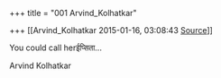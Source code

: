 +++
title = "001 Arvind_Kolhatkar"

+++
[[Arvind_Kolhatkar	2015-01-16, 03:08:43 [Source](https://groups.google.com/g/samskrita/c/jL90Y9pq3DU)]]



You could call herईप्सिता...

  

Arvind Kolhatkar

